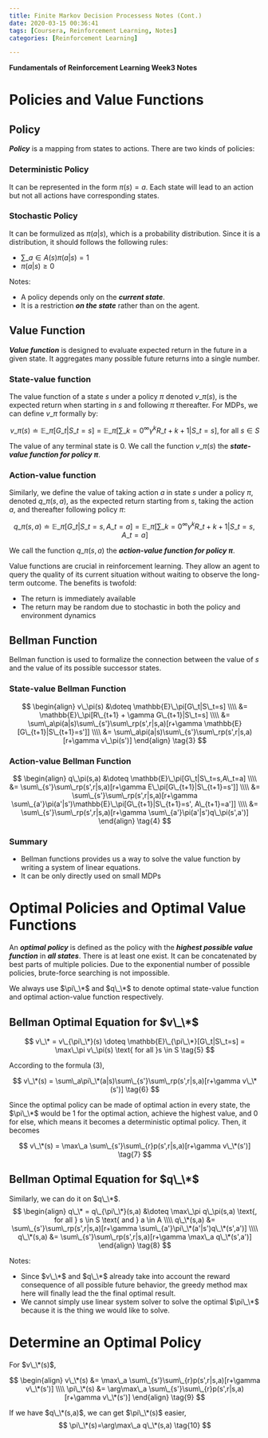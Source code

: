 ```yaml
---
title: Finite Markov Decision Processess Notes (Cont.)
date: 2020-03-15 00:36:41
tags: [Coursera, Reinforcement Learning, Notes]
categories: [Reinforcement Learning]

---
```


**Fundamentals of Reinforcement Learning Week3 Notes**

# Policies and Value Functions

## Policy

***Policy*** is a mapping from states to actions. There are two kinds of policies:

### Deterministic Policy

It can be represented in the form $\pi(s)=a$. Each state will lead to an action but not all actions have corresponding states.

### Stochastic Policy

It can be formulized as $\pi(a|s)$, which is a probability distribution. Since it is a distribution, it should follows the following rules:

- $\sum\_{a \in A(s)}\pi(a|s)=1$
- $\pi(a|s) \ge 0$

Notes:

- A policy depends only on the ***current state***.
- It is a restriction ***on the state*** rather than on the agent.

## Value Function

***Value function*** is designed to evaluate expected return in the future in a given state. It aggregates many possible future returns into a single number.

### State-value function

The value function of a state $s$ under a policy $\pi$ denoted $v\_\pi(s)$, is the expected return when starting in $s$ and following $\pi$ thereafter. For MDPs, we can define $v\_\pi$ formally by:

$$
v\_\pi(s) \doteq \mathbb{E}\_\pi[G\_t|S\_t=s] = \mathbb{E}\_\pi[\sum\_{k=0}^\infty{\gamma^kR\_{t+k+1}}|S\_t=s], \text{for all } s \in S \tag{1}
$$

The value of any terminal state is 0. We call the function $v\_\pi(s)$ the ***state-value function for policy $\pi$***.

### Action-value function

Similarly, we define the value of taking action $a$ in state $s$ under a policy $\pi$, denoted $q\_\pi(s, a)$, as the expected return starting from $s$, taking the action $a$, and thereafter following policy $\pi$:

$$
q\_\pi(s,a) \doteq \mathbb{E}\_\pi[G\_t|S\_t=s, A\_t=a] = \mathbb{E}\_\pi[\sum\_{k=0}^\infty{\gamma^kR\_{t+k+1}}|S\_t=s, A\_t=a] \tag{2}
$$

We call the function $q\_\pi(s,a)$ the ***action-value function for policy $\pi$***.

Value functions are crucial in reinforcement learning. They allow an agent to query the quality of its current situation without waiting to observe the long-term outcome. The benefits is twofold:

- The return is immediately available
- The return may be random due to stochastic in both the policy and environment dynamics

## Bellman Function

Bellman function is used to formalize the connection between the value of $s$ and the value of its possible successor states.

### State-value Bellman Function

$$
\begin{align}
v\_\pi(s) &\doteq \mathbb{E}\_\pi[G\_t|S\_t=s] \\\\
&= \mathbb{E}\_\pi[R\_{t+1} + \gamma G\_{t+1}|S\_t=s] \\\\
&= \sum\_a\pi(a|s)\sum\_{s'}\sum\_rp(s',r|s,a)[r+\gamma \mathbb{E}[G\_{t+1}|S\_{t+1}=s']] \\\\
&= \sum\_a\pi(a|s)\sum\_{s'}\sum\_rp(s',r|s,a)[r+\gamma v\_\pi(s')]
\end{align}
\tag{3}
$$

### Action-value Bellman Function

$$
\begin{align}
q\_\pi(s,a) &\doteq \mathbb{E}\_\pi[G\_t|S\_t=s,A\_t=a] \\\\
&= \sum\_{s'}\sum\_rp(s',r|s,a)[r+\gamma E\_\pi[G\_{t+1}|S\_{t+1}=s']] \\\\
&= \sum\_{s'}\sum\_rp(s',r|s,a)[r+\gamma \sum\_{a'}\pi(a'|s')\mathbb{E}\_\pi[G\_{t+1}|S\_{t+1}=s', A\_{t+1}=a']] \\\\
&= \sum\_{s'}\sum\_rp(s',r|s,a)[r+\gamma \sum\_{a'}\pi(a'|s')q\_\pi(s',a')]
\end{align}
\tag{4}
$$

### Summary

- Bellman functions provides us a way to solve the value function by writing a system of linear equations.
- It can be only directly used on small MDPs

# Optimal Policies and Optimal Value Functions

An ***optimal policy*** is defined as the policy with the ***highest possible value function*** in ***all states***. There is at least one exist. It can be concatenated by best parts of multiple policies. Due to the exponential number of possible policies, brute-force searching is not impossible.

We always use $\pi\_\*$ and $q\_\*$ to denote optimal state-value function and optimal action-value function respectively.

## Bellman Optimal Equation for $v\_\*$

$$
v\_\* = v\_{\pi\_\*}(s) \doteq \mathbb{E}\_{\pi\_\*}[G\_t|S\_t=s] = \max\_\pi v\_\pi(s) \text{ for all }s \in S \tag{5}
$$

According to the formula $(3)$,

$$
v\_\*(s) = \sum\_a\pi\_\*(a|s)\sum\_{s'}\sum\_rp(s',r|s,a)[r+\gamma v\_\*(s')] \tag{6}
$$

Since the optimal policy can be made of optimal action in every state, the $\pi\_\*$ would be $1$ for the optimal action, achieve the highest value, and $0$ for else, which means it becomes a deterministic optimal policy. Then, it becomes

$$
v\_\*(s) = \max\_a \sum\_{s'}\sum\_{r}p(s',r|s,a)[r+\gamma v\_\*(s')] \tag{7}
$$

## Bellman Optimal Equation for $q\_\*$

Similarly, we can do it on $q\_\*$.
$$
\begin{align}
q\_\* = q\_{\pi\_\*}(s,a) &\doteq \max\_\pi q\_\pi(s,a) \text{, for all } s \in S \text{ and } a \in A \\\\
q\_\*(s,a) &= \sum\_{s'}\sum\_rp(s',r|s,a)[r+\gamma \sum\_{a'}\pi\_\*(a'|s')q\_\*(s',a')] \\\\
q\_\*(s,a) &= \sum\_{s'}\sum\_rp(s',r|s,a)[r+\gamma \max\_a q\_\*(s',a')]
\end{align}
\tag{8}
$$

Notes:

- Since $v\_\*$ and $q\_\*$ already take into account the reward consequence of all possible future behavior, the greedy method $\max$ here will finally lead the the final optimal result.
- We cannot simply use linear system solver to solve the optimal $\pi\_\*$ because it is the thing we would like to solve.

# Determine an Optimal Policy

For $v\_\*(s)$,

$$
\begin{align}
v\_\*(s) &= \max\_a \sum\_{s'}\sum\_{r}p(s',r|s,a)[r+\gamma v\_\*(s')] \\\\
\pi\_\*(s) &= \arg\max\_a \sum\_{s'}\sum\_{r}p(s',r|s,a)[r+\gamma v\_\*(s')]
\end{align}
\tag{9}
$$

If we have $q\_\*(s,a)$, we can get $\pi\_\*(s)$ easier,
$$
\pi\_\*(s)=\arg\max\_a q\_\*(s,a) \tag{10}
$$
